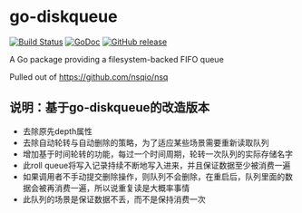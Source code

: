 # go-diskqueue

[![Build Status](https://secure.travis-ci.org/nsqio/go-diskqueue.png?branch=master)](http://travis-ci.org/nsqio/go-diskqueue) [![GoDoc](https://godoc.org/github.com/nsqio/go-diskqueue?status.svg)](https://godoc.org/github.com/nsqio/go-diskqueue) [![GitHub release](https://img.shields.io/github/release/nsqio/go-diskqueue.svg)](https://github.com/nsqio/go-diskqueue/releases/latest)

A Go package providing a filesystem-backed FIFO queue

Pulled out of https://github.com/nsqio/nsq

## 说明：基于go-diskqueue的改造版本
- 去除原先depth属性
- 去除自动轮转与自动删除的策略，为了适应某些场景需要重新读取队列
- 增加基于时间轮转的功能，每过一个时间周期，轮转一次队列的实际存储名字
- 此roll queue将写入记录持续不断地写入进来，并且保证数据至少被消费一遍
- 如果调用者不手动提交删除操作，则队列不会删除，在重启后，队列里面的数据会被再消费一遍，所以说重复读是大概率事情
- 此队列的场景是保证数据不丢，而不是保持消费一次

